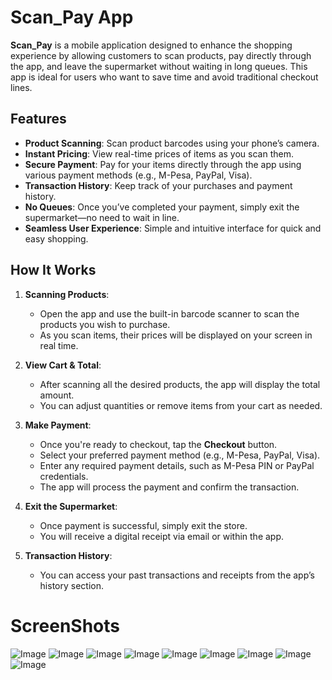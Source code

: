 # Scan_Pay App

**Scan_Pay** is a mobile application designed to enhance the shopping experience by allowing customers to scan products, pay directly through the app, and leave the supermarket without waiting in long queues. This app is ideal for users who want to save time and avoid traditional checkout lines.

## Features

- **Product Scanning**: Scan product barcodes using your phone’s camera.
- **Instant Pricing**: View real-time prices of items as you scan them.
- **Secure Payment**: Pay for your items directly through the app using various payment methods (e.g., M-Pesa, PayPal, Visa).
- **Transaction History**: Keep track of your purchases and payment history.
- **No Queues**: Once you’ve completed your payment, simply exit the supermarket—no need to wait in line.
- **Seamless User Experience**: Simple and intuitive interface for quick and easy shopping.


## How It Works

1. **Scanning Products**: 
   - Open the app and use the built-in barcode scanner to scan the products you wish to purchase.
   - As you scan items, their prices will be displayed on your screen in real time.
   
2. **View Cart & Total**:
   - After scanning all the desired products, the app will display the total amount.
   - You can adjust quantities or remove items from your cart as needed.
   
3. **Make Payment**:
   - Once you're ready to checkout, tap the **Checkout** button.
   - Select your preferred payment method (e.g., M-Pesa, PayPal, Visa).
   - Enter any required payment details, such as M-Pesa PIN or PayPal credentials.
   - The app will process the payment and confirm the transaction.
   
4. **Exit the Supermarket**:
   - Once payment is successful, simply exit the store.
   - You will receive a digital receipt via email or within the app.
   
5. **Transaction History**:
   - You can access your past transactions and receipts from the app’s history section.

# ScreenShots

![Image](https://github.com/user-attachments/assets/b17b9b84-0069-4cef-8221-6d0e7aaee5a1)
![Image](https://github.com/user-attachments/assets/44b33558-e137-42fb-86a7-c35c1ec67db1)
![Image](https://github.com/user-attachments/assets/6a77054a-9c6a-42e0-88c1-8eeb45f8f307)
![Image](https://github.com/user-attachments/assets/e0500b2f-bc26-483b-8701-15f54383ec9c)
![Image](https://github.com/user-attachments/assets/9c4bbaee-7ef4-4747-8d7a-6ffcbc62fbcb)
![Image](https://github.com/user-attachments/assets/c17d41a1-7631-44ec-b369-b41117d2a0f2)
![Image](https://github.com/user-attachments/assets/9e962174-e143-43e1-aea0-f7e2e874109d)
![Image](https://github.com/user-attachments/assets/89ef112e-3829-4538-8fa6-4683987d46c5)
![Image](https://github.com/user-attachments/assets/a21cd6fb-fe6d-4d31-b9a1-1e7e71630238)

